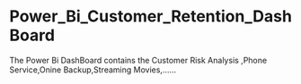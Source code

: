 # Power_Bi_Customer_Retention_DashBoard
The Power Bi DashBoard contains the Customer Risk Analysis ,Phone Service,Onine Backup,Streaming Movies,......
